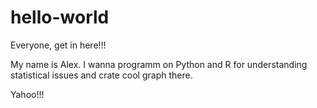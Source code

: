 # hello-world
Everyone, get in here!!!

My name is Alex. I wanna programm on Python and R for understanding statistical issues and crate cool graph there.

Yahoo!!!
